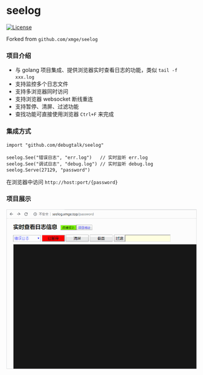 # seelog
[![License](https://img.shields.io/badge/license-MIT-brightgreen.svg)](https://github.com/debugtalk/seelog/blob/master/LICENSE)

Forked from `github.com/xmge/seelog`

### 项目介绍
* 与 golang 项目集成、提供浏览器实时查看日志的功能，类似 `tail -f xxx.log`
* 支持监控多个日志文件
* 支持多浏览器同时访问
* 支持浏览器 websocket 断线重连
* 支持暂停、清屏、过滤功能
* 查找功能可直接使用浏览器 `Ctrl+F` 来完成

### 集成方式

```
import "github.com/debugtalk/seelog"

seelog.See("错误日志", "err.log")   // 实时监听 err.log
seelog.See("调试日志", "debug.log") // 实时监听 debug.log
seelog.Serve(27129, "password")
```

在浏览器中访问 `http://host:port/{password}`

### 项目展示

![image](demo.gif)
